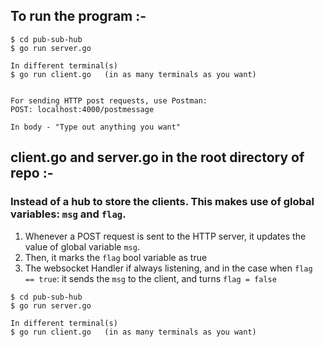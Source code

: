 ## To run the program :-
```
$ cd pub-sub-hub
$ go run server.go

In different terminal(s)
$ go run client.go   (in as many terminals as you want)


For sending HTTP post requests, use Postman:
POST: localhost:4000/postmessage

In body - "Type out anything you want"
```


## client.go and server.go in the root directory of repo :-
### Instead of a hub to store the clients. This makes use of global variables: `msg` and `flag`.
1. Whenever a POST request is sent to the HTTP server, it updates the value of global variable `msg`.
2. Then, it marks the `flag` bool variable as true
3. The websocket Handler if always listening, and in the case when `flag == true`: it sends the `msg` to the client, and turns `flag = false`  

```
$ cd pub-sub-hub
$ go run server.go

In different terminal(s)
$ go run client.go   (in as many terminals as you want)
```
